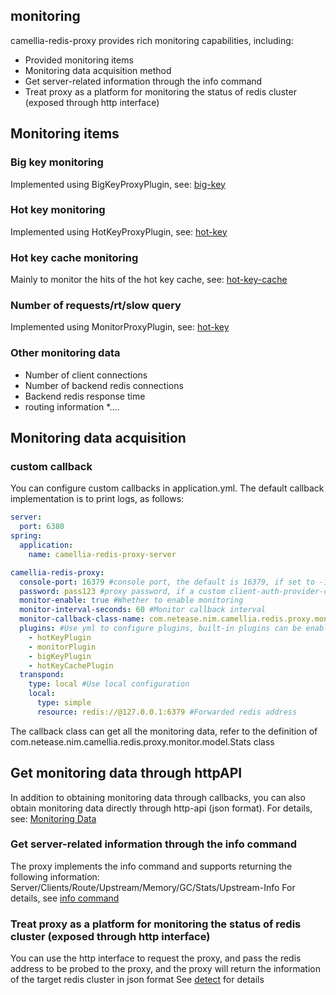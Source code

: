 ## monitoring
camellia-redis-proxy provides rich monitoring capabilities, including:
* Provided monitoring items
* Monitoring data acquisition method
* Get server-related information through the info command
* Treat proxy as a platform for monitoring the status of redis cluster (exposed through http interface)

## Monitoring items
### Big key monitoring
Implemented using BigKeyProxyPlugin, see: [big-key](../plugin/big-key.md)

### Hot key monitoring
Implemented using HotKeyProxyPlugin, see: [hot-key](../plugin/hot-key.md)

### Hot key cache monitoring
Mainly to monitor the hits of the hot key cache, see: [hot-key-cache](../plugin/hot-key-cache.md)

### Number of requests/rt/slow query
Implemented using MonitorProxyPlugin, see: [hot-key](../plugin/monitor-plugin.md)

### Other monitoring data
* Number of client connections
* Number of backend redis connections
* Backend redis response time
* routing information
  *....

## Monitoring data acquisition
### custom callback
You can configure custom callbacks in application.yml. The default callback implementation is to print logs, as follows:
````yaml
server:
  port: 6380
spring:
  application:
    name: camellia-redis-proxy-server

camellia-redis-proxy:
  console-port: 16379 #console port, the default is 16379, if set to -16379, there will be a random available port, if set to 0, the console will not be started
  password: pass123 #proxy password, if a custom client-auth-provider-class-name is set, the password parameter is invalid
  monitor-enable: true #Whether to enable monitoring
  monitor-interval-seconds: 60 #Monitor callback interval
  monitor-callback-class-name: com.netease.nim.camellia.redis.proxy.monitor.LoggingMonitorCallback #Monitor callback class
  plugins: #Use yml to configure plugins, built-in plugins can be enabled directly using aliases, custom plugins need to configure the full class name
    - hotKeyPlugin
    - monitorPlugin
    - bigKeyPlugin
    - hotKeyCachePlugin
  transpond:
    type: local #Use local configuration
    local:
      type: simple
      resource: redis://@127.0.0.1:6379 #Forwarded redis address
````
The callback class can get all the monitoring data, refer to the definition of com.netease.nim.camellia.redis.proxy.monitor.model.Stats class

## Get monitoring data through httpAPI
In addition to obtaining monitoring data through callbacks, you can also obtain monitoring data directly through http-api (json format). For details, see: [Monitoring Data](monitor-data.md)

### Get server-related information through the info command
The proxy implements the info command and supports returning the following information: Server/Clients/Route/Upstream/Memory/GC/Stats/Upstream-Info
For details, see [info command](info.md)

### Treat proxy as a platform for monitoring the status of redis cluster (exposed through http interface)
You can use the http interface to request the proxy, and pass the redis address to be probed to the proxy, and the proxy will return the information of the target redis cluster in json format
See [detect](detect.md) for details